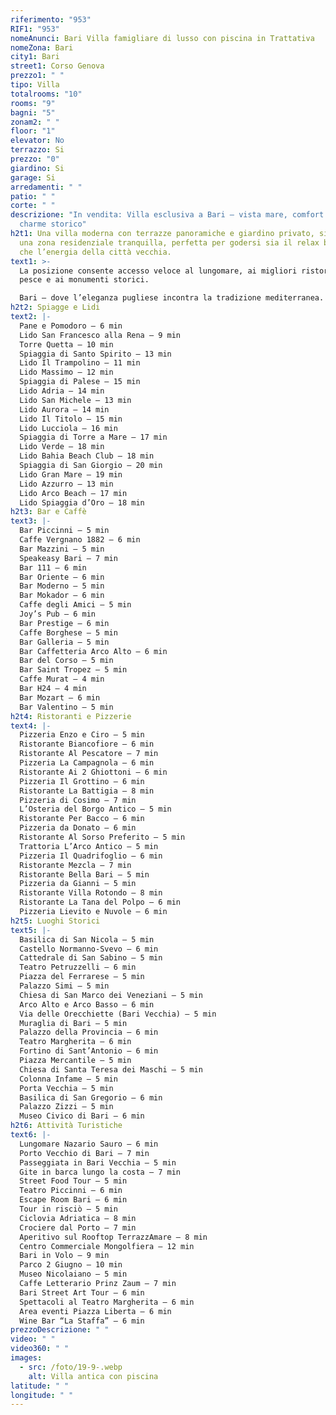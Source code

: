 ```yaml
---
riferimento: "953"
RIF1: "953"
nomeAnunci: Bari Villa famigliare di lusso con piscina in Trattativa
nomeZona: Bari
city1: Bari
street1: Corso Genova
prezzo1: " "
tipo: Villa
totalrooms: "10"
rooms: "9"
bagni: "5"
zonam2: " "
floor: "1"
elevator: No
terrazzo: Si
prezzo: "0"
giardino: Si
garage: Si
arredamenti: " "
patio: " "
corte: " "
descrizione: "In vendita: Villa esclusiva a Bari – vista mare, comfort urbano e
  charme storico"
h2t1: Una villa moderna con terrazze panoramiche e giardino privato, situata in
  una zona residenziale tranquilla, perfetta per godersi sia il relax balneare
  che l’energia della città vecchia.
text1: >-
  La posizione consente accesso veloce al lungomare, ai migliori ristoranti di
  pesce e ai monumenti storici.

  Bari – dove l’eleganza pugliese incontra la tradizione mediterranea.
h2t2: Spiagge e Lidi
text2: |-
  Pane e Pomodoro – 6 min
  Lido San Francesco alla Rena – 9 min
  Torre Quetta – 10 min
  Spiaggia di Santo Spirito – 13 min
  Lido Il Trampolino – 11 min
  Lido Massimo – 12 min
  Spiaggia di Palese – 15 min
  Lido Adria – 14 min
  Lido San Michele – 13 min
  Lido Aurora – 14 min
  Lido Il Titolo – 15 min
  Lido Lucciola – 16 min
  Spiaggia di Torre a Mare – 17 min
  Lido Verde – 18 min
  Lido Bahia Beach Club – 18 min
  Spiaggia di San Giorgio – 20 min
  Lido Gran Mare – 19 min
  Lido Azzurro – 13 min
  Lido Arco Beach – 17 min
  Lido Spiaggia d’Oro – 18 min
h2t3: Bar e Caffè
text3: |-
  Bar Piccinni – 5 min
  Caffe Vergnano 1882 – 6 min
  Bar Mazzini – 5 min
  Speakeasy Bari – 7 min
  Bar 111 – 6 min
  Bar Oriente – 6 min
  Bar Moderno – 5 min
  Bar Mokador – 6 min
  Caffe degli Amici – 5 min
  Joy’s Pub – 6 min
  Bar Prestige – 6 min
  Caffe Borghese – 5 min
  Bar Galleria – 5 min
  Bar Caffetteria Arco Alto – 6 min
  Bar del Corso – 5 min
  Bar Saint Tropez – 5 min
  Caffe Murat – 4 min
  Bar H24 – 4 min
  Bar Mozart – 6 min
  Bar Valentino – 5 min
h2t4: Ristoranti e Pizzerie
text4: |-
  Pizzeria Enzo e Ciro – 5 min
  Ristorante Biancofiore – 6 min
  Ristorante Al Pescatore – 7 min
  Pizzeria La Campagnola – 6 min
  Ristorante Ai 2 Ghiottoni – 6 min
  Pizzeria Il Grottino – 6 min
  Ristorante La Battigia – 8 min
  Pizzeria di Cosimo – 7 min
  L’Osteria del Borgo Antico – 5 min
  Ristorante Per Bacco – 6 min
  Pizzeria da Donato – 6 min
  Ristorante Al Sorso Preferito – 5 min
  Trattoria L’Arco Antico – 5 min
  Pizzeria Il Quadrifoglio – 6 min
  Ristorante Mezcla – 7 min
  Ristorante Bella Bari – 5 min
  Pizzeria da Gianni – 5 min
  Ristorante Villa Rotondo – 8 min
  Ristorante La Tana del Polpo – 6 min
  Pizzeria Lievito e Nuvole – 6 min
h2t5: Luoghi Storici
text5: |-
  Basilica di San Nicola – 5 min
  Castello Normanno-Svevo – 6 min
  Cattedrale di San Sabino – 5 min
  Teatro Petruzzelli – 6 min
  Piazza del Ferrarese – 5 min
  Palazzo Simi – 5 min
  Chiesa di San Marco dei Veneziani – 5 min
  Arco Alto e Arco Basso – 6 min
  Via delle Orecchiette (Bari Vecchia) – 5 min
  Muraglia di Bari – 5 min
  Palazzo della Provincia – 6 min
  Teatro Margherita – 6 min
  Fortino di Sant’Antonio – 6 min
  Piazza Mercantile – 5 min
  Chiesa di Santa Teresa dei Maschi – 5 min
  Colonna Infame – 5 min
  Porta Vecchia – 5 min
  Basilica di San Gregorio – 6 min
  Palazzo Zizzi – 5 min
  Museo Civico di Bari – 6 min
h2t6: Attività Turistiche
text6: |-
  Lungomare Nazario Sauro – 6 min
  Porto Vecchio di Bari – 7 min
  Passeggiata in Bari Vecchia – 5 min
  Gite in barca lungo la costa – 7 min
  Street Food Tour – 5 min
  Teatro Piccinni – 6 min
  Escape Room Bari – 6 min
  Tour in risciò – 5 min
  Ciclovia Adriatica – 8 min
  Crociere dal Porto – 7 min
  Aperitivo sul Rooftop TerrazzAmare – 8 min
  Centro Commerciale Mongolfiera – 12 min
  Bari in Volo – 9 min
  Parco 2 Giugno – 10 min
  Museo Nicolaiano – 5 min
  Caffe Letterario Prinz Zaum – 7 min
  Bari Street Art Tour – 6 min
  Spettacoli al Teatro Margherita – 6 min
  Area eventi Piazza Liberta – 6 min
  Wine Bar “La Staffa” – 6 min
prezzoDescrizione: " "
video: " "
video360: " "
images:
  - src: /foto/19-9-.webp
    alt: Villa antica con piscina
latitude: " "
longitude: " "
---
```

